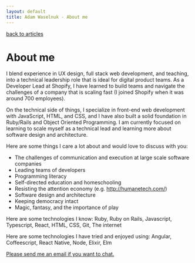 ```yaml
---
layout: default
title: Adam Waselnuk - About me
---
```


[back to articles](/)

# About me

I blend experience in UX design, full stack web development, and teaching, into a technical leadership role that is ideal for digital product teams. As a Developer Lead at Shopify, I have learned to build teams and navigate the challenges of a company that is scaling fast (I joined Shopify when it was around 700 employees).

On the technical side of things, I specialize in front-end web development with JavaScript, HTML, and CSS, and I have also built a solid foundation in Ruby/Rails and Object Oriented Programming. I am currently focused on learning to scale myself as a technical lead and learning more about software design and architecture.

Here are some things I care a lot about and would love to discuss with you:

* The challenges of communication and execution at large scale software companies
* Leading teams of developers
* Programming literacy
* Self-directed education and homeschooling
* Resisting the attention economy (e.g. http://humanetech.com/)
* Software design and architecture
* Keeping democracy intact
* Magic, fantasy, and the importance of play

Here are some technologies I know:
Ruby, Ruby on Rails, Javascript, Typescript, React, HTML, CSS, Git, The internet

Here are some technologies I have tried and enjoyed using:
Angular, Coffeescript, React Native, Node, Elixir, Elm

[Please send me an email if you want to chat.](mailto:adam.waselnuk@gmail.com)

